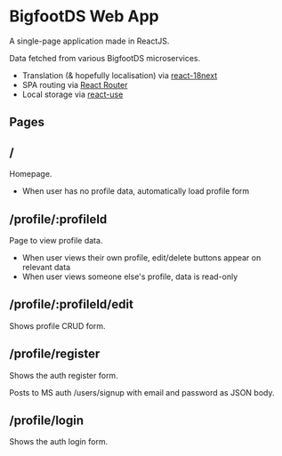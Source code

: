# BigfootDS Web App

A single-page application made in ReactJS.

Data fetched from various BigfootDS microservices.

- Translation (& hopefully localisation) via [react-18next](https://react.i18next.com/guides/quick-start)
- SPA routing via [React Router](https://reactrouter.com/en/main/start/tutorial)
- Local storage via [react-use](https://github.com/streamich/react-use)

## Pages

## /

Homepage.

- When user has no profile data, automatically load profile form


## /profile/:profileId

Page to view profile data.

- When user views their own profile, edit/delete buttons appear on relevant data
- When user views someone else's profile, data is read-only


## /profile/:profileId/edit

Shows profile CRUD form.

## /profile/register

Shows the auth register form.

Posts to MS auth /users/signup with email and password as JSON body.


## /profile/login

Shows the auth login form.